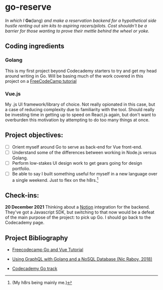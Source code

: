 # go-reserve

*In which I* **Go**(lang) *and make a reservation backend for a hypothetical side hustle renting out sim kits to aspiring racers/pilots. Cost shouldn't be a barrier for those wanting to prove their mettle behind the wheel or yoke.* 

## Coding ingredients

### Golang

This is my first project beyond Codecademy starters to try and get my head around writing in Go. Will be basing much of the work covered in this project on a [FreeCodeCamp tutorial](https://www.freecodecamp.org/news/how-i-set-up-a-real-world-project-with-go-and-vue/)

### Vue.js

My .js UI framework/library of choice. Not really opionated in this case, but a case of reducing complexity due to familiarity with the tool.  Should really be investing time in getting up to speed on React.js again, but don't want to overburden this motivation by attempting to do too many things at once. 

## Project objectives: 
- [ ] Orient myself around Go to serve as back-end for Vue front-end.
- [ ] Understand some of the differences between working in Node.js versus Golang.
- [ ] Perform low-stakes UI design work to get gears going for design portfolio.
- [ ] Be able to say I built something useful for myself in a new language over a single weekend. Just to flex on the h8rs.[^1]

## Check-ins:
**20 December 2021**
Thinking about a [Notion](https://notion.so) integration for the backend. They've got a Javascript SDK, but switching to that now would be a defeat of the main purpose of the project: to pick up Go. I should go back to the Codecademy page.


## Project Bibliography

- [Freecodecamp Go and Vue Tutorial](https://www.freecodecamp.org/news/how-i-set-up-a-real-world-project-with-go-and-vue/)

- [Using GraphQL with Golang and a NoSQL Database (Nic Raboy, 2018)](https://blog.couchbase.com/using-graphql-with-golang-and-a-nosql-database/)

- [Codecademy Go track](https://www.codecademy.com/courses/learn-go/projects/comic-mischief)

[^1]: (My h8rs being mainly me.)


